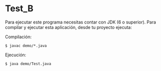# Test_B

Para ejecutar este programa necesitas contar con JDK (6 o superior). Para compilar y ejecutar esta aplicación, desde tu proyecto ejecuta:

Compilación:

```
$ javac demo/*.java
```

Ejecución:

```
$ java demo/Test.java
```

